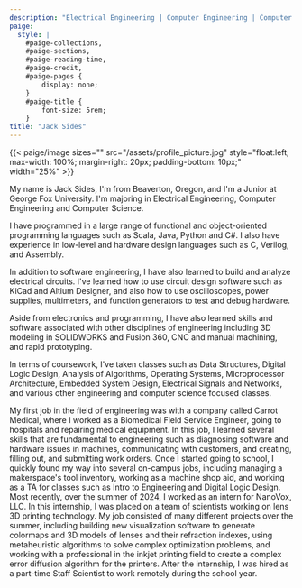 ```yaml
---
description: "Electrical Engineering | Computer Engineering | Computer Science"
paige:
  style: |
    #paige-collections,
    #paige-sections,
    #paige-reading-time,
    #paige-credit,
    #paige-pages {
        display: none;
    }
    #paige-title {
        font-size: 5rem;
    }
title: "Jack Sides"
---
```


{{< paige/image
sizes=""
src="/assets/profile_picture.jpg"
style="float:left; max-width: 100%; margin-right: 20px; padding-bottom: 10px;"
width="25%" >}}

My name is Jack Sides, I'm from Beaverton, Oregon, and I'm a Junior at George Fox University. I'm majoring in Electrical Engineering, Computer Engineering and Computer Science.

I have programmed in a large range of functional and object-oriented programming languages such as Scala, Java, Python and C#. I also have experience in low-level and hardware design languages such as C, Verilog, and Assembly.

In addition to software engineering, I have also learned to build and analyze electrical circuits. I've learned how to use circuit design software such as KiCad and Altium Designer, and also how to use oscilloscopes, power supplies, multimeters, and function generators to test and debug hardware.

Aside from electronics and programming, I have also learned skills and software associated with other disciplines of engineering including 3D modeling in SOLIDWORKS and Fusion 360, CNC and manual machining, and rapid prototyping.

In terms of coursework, I've taken classes such as Data Structures, Digital Logic Design, Analysis of Algorithms, Operating Systems, Microprocessor Architecture, Embedded System Design, Electrical Signals and Networks, and various other engineering and computer science focused classes. 

My first job in the field of engineering was with a company called Carrot Medical, where I worked as a Biomedical Field Service Engineer, going to hospitals and repairing medical equipment. In this job, I learned several skills that are fundamental to engineering such as diagnosing software and hardware issues in machines, communicating with customers, and creating, filling out, and submitting work orders. Once I started going to school, I quickly found my way into several on-campus jobs, including managing a makerspace's tool inventory, working as a machine shop aid, and working as a TA for classes such as Intro to Engineering and Digital Logic Design. Most recently, over the summer of 2024, I worked as an intern for NanoVox, LLC. In this internship, I was placed on a team of scientists working on lens 3D printing technology. My job consisted of many different projects over the summer, including building new visualization software to generate colormaps and 3D models of lenses and their refraction indexes, using metaheuristic algorithms to solve complex optimization problems, and working with a professional in the inkjet printing field to create a complex error diffusion algorithm for the printers. After the internship, I was hired as a part-time Staff Scientist to work remotely during the school year.